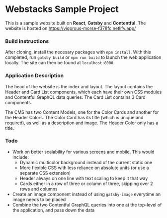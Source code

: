 # Webstacks Sample Project
This is a sample website built on **React**, **Gatsby** and **Contentful**. The website is hosted on https://vigorous-morse-f378fc.netlify.app/

### Build instructions
After cloning, install the necesary packages with `npm install`. With this completed, run
`gatsby build` or `npm run build` to launch the web application locally. The site can then be found at `localhost:8000`.

### Application Description
The head of the website is the index and layout.
The layout contains the Header and Card List components, which each have their own CSS modules and Contentful GraphQL data queries.
The Card List contains 3 Card components. 

The CMS has two Content Models, one for the Color Cards and another for the Header Colors.
The Color Card has its title (which is unique and required), as well as a description and image.
The Header Color only has a title. 

### Todo
* Work on better scalability for various screens and mobile. This would include:
  * Dynamic multicolor background instead of the current static one
  * More flexible CSS with less reliance on absolute units (or use a separate CSS extension)
  * Header always on one line with text scaling to keep it that way
  * Cards either in a row of three or column of three, skipping over 2 rows and columns
* Create an image component instead of using `gatsby-image` everytime an image needs to be placed
* Combine the two Contentful GraphQL queries into one at the top-level of the application, and pass down the data

